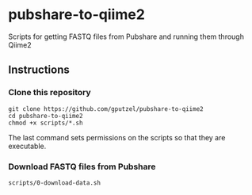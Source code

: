 # pubshare-to-qiime2

Scripts for getting FASTQ files from Pubshare and running them through Qiime2

## Instructions

### Clone this repository

    git clone https://github.com/gputzel/pubshare-to-qiime2
    cd pubshare-to-qiime2
    chmod +x scripts/*.sh

The last command sets permissions on the scripts so that they are executable.

### Download FASTQ files from Pubshare

    scripts/0-download-data.sh



